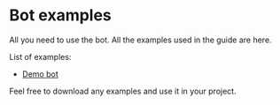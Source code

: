# Bot examples

All you need to use the bot. All the examples used in the guide are here.

List of examples:
- [Demo bot](https://github.com/KyatsuJS/bot-examples/tree/main/demo)

Feel free to download any examples and use it in your project.